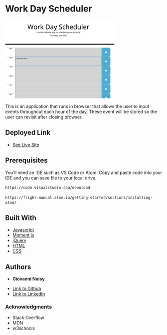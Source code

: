 # Work Day Scheduler

![screenshot](scheduler-screenshot.png)

This is an application that runs in browser that allows the user to input events throughout each hour of the day. These event will be stored so the user can revisit after closing browser.

## Deployed Link

* [See Live Site](https://gnoisy.github.io/05-work-day-scheduler/)

## Prerequisites

You'll need an IDE such as VS Code or Atom. Copy and paste code into your IDE and you can save file to your local drive.

```
https://code.visualstudio.com/download

https://flight-manual.atom.io/getting-started/sections/installing-atom/
```

## Built With

* [Javascript](https://developer.mozilla.org/en-US/docs/Web/JavaScript)
* [Moment.js](https://momentjs.com/)
* [jQuery](https://jquery.com/)
* [HTML](https://developer.mozilla.org/en-US/docs/Web/HTML)
* [CSS](https://developer.mozilla.org/en-US/docs/Web/CSS)

## Authors

* **Giovanni Noisy**

- [Link to Github](https://github.com/GNoisy)
- [Link to LinkedIn](https://www.linkedin.com/in/giovanni-noisy-04098989/)

### Acknowledgments

* Stack Overflow
* MDN 
* w3schools